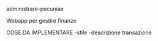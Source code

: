 administrare-pecuniae

Webapp per gestire finanze


COSE DA IMPLEMENTARE 
-stile
-descrizione transazione